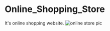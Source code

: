 #  Online_Shopping_Store
It's online shopping website.
![online store pic](https://user-images.githubusercontent.com/108148919/184323898-a89eb92a-faf2-4368-b594-4ec61b1d8288.PNG)
